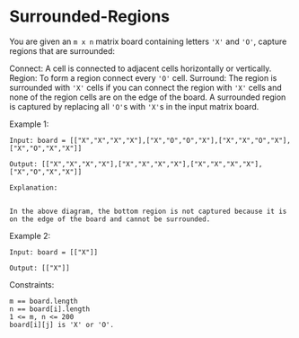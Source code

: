 # Surrounded-Regions

You are given an `m x n` matrix board containing letters `'X'` and `'O'`, capture regions that are surrounded:

Connect: A cell is connected to adjacent cells horizontally or vertically.
Region: To form a region connect every `'O'` cell.
Surround: The region is surrounded with `'X'` cells if you can connect the region with `'X'` cells and none of the region cells are on the edge of the board.
A surrounded region is captured by replacing all `'O'`s with `'X'`s in the input matrix board.

 

Example 1:
```
Input: board = [["X","X","X","X"],["X","O","O","X"],["X","X","O","X"],["X","O","X","X"]]

Output: [["X","X","X","X"],["X","X","X","X"],["X","X","X","X"],["X","O","X","X"]]

Explanation:


In the above diagram, the bottom region is not captured because it is on the edge of the board and cannot be surrounded.
```
Example 2:
```
Input: board = [["X"]]

Output: [["X"]]
```
 

Constraints:
```
m == board.length
n == board[i].length
1 <= m, n <= 200
board[i][j] is 'X' or 'O'.
```
